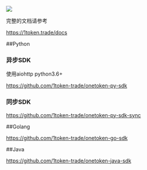 ![](https://img.shields.io/badge/PYTHON-3.6%2B-green.svg)


完整的文档请参考 

https://1token.trade/docs


##Python

### 异步SDK

使用aiohttp python3.6+

https://github.com/1token-trade/onetoken-py-sdk

### 同步SDK

https://github.com/1token-trade/onetoken-py-sdk-sync

##Golang

https://github.com/1token-trade/onetoken-go-sdk

##Java

https://github.com/1token-trade/onetoken-java-sdk
